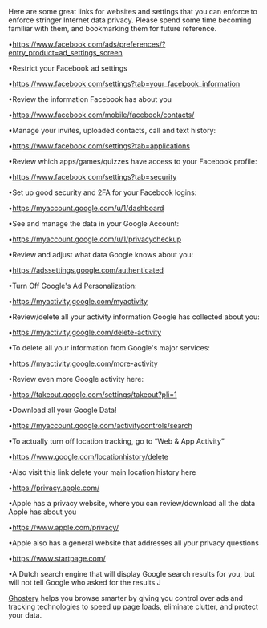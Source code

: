 Here are some great links for websites and settings that you can enforce to enforce stringer Internet data privacy. Please spend some time becoming familiar with them, and bookmarking them for future reference.


•https://www.facebook.com/ads/preferences/?entry_product=ad_settings_screen

•Restrict your Facebook ad settings


•https://www.facebook.com/settings?tab=your_facebook_information

•Review the information Facebook has about you


•https://www.facebook.com/mobile/facebook/contacts/

•Manage your invites, uploaded contacts, call and text history:


•https://www.facebook.com/settings?tab=applications

•Review which apps/games/quizzes have access to your Facebook profile:


•https://www.facebook.com/settings?tab=security

•Set up good security and 2FA for your Facebook logins:


•https://myaccount.google.com/u/1/dashboard

•See and manage the data in your Google Account:


•https://myaccount.google.com/u/1/privacycheckup

•Review and adjust what data Google knows about you:


•https://adssettings.google.com/authenticated

•Turn Off Google's Ad Personalization:


•https://myactivity.google.com/myactivity

•Review/delete all your activity information Google has collected about you:


•https://myactivity.google.com/delete-activity

•To delete all your information from Google's major services:


•https://myactivity.google.com/more-activity

•Review even more Google activity here:


•https://takeout.google.com/settings/takeout?pli=1

•Download all your Google Data!


•https://myaccount.google.com/activitycontrols/search

•To actually turn off location tracking, go to “Web & App Activity”


•https://www.google.com/locationhistory/delete

•Also visit this link delete your main location history here


•https://privacy.apple.com/

•Apple has a privacy website, where you can review/download all the data Apple has about you


•https://www.apple.com/privacy/

•Apple also has a general website that addresses all your privacy questions


•https://www.startpage.com/

•A Dutch search engine that will display Google search results for you, but will not tell Google who asked for the results J


[Ghostery](https://www.ghostery.com/) helps you browse smarter by giving you control over ads and tracking technologies to speed up page loads, eliminate clutter, and protect your data.
